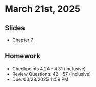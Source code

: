 # March 21st, 2025

## Slides
- [Chapter 7](../Slides/Chapter07.pdf)

## Homework
  
- Checkpoints 4.24 - 4.31 (inclusive)
- Review Questions: 42 - 57 (inclusive)
- Due: 03/28/2025 11:59 PM 